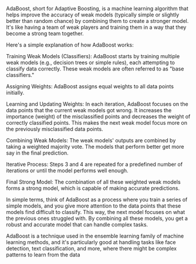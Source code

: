 AdaBoost, short for Adaptive Boosting, is a machine learning algorithm that helps improve the accuracy of weak models (typically simple or slightly better than random chance) by combining them to create a stronger model. It's like having a team of weak players and training them in a way that they become a strong team together.

Here's a simple explanation of how AdaBoost works:

Training Weak Models (Classifiers): AdaBoost starts by training multiple weak models (e.g., decision trees or simple rules), each attempting to classify data correctly. These weak models are often referred to as "base classifiers."

Assigning Weights: AdaBoost assigns equal weights to all data points initially.

Learning and Updating Weights: In each iteration, AdaBoost focuses on the data points that the current weak models got wrong. It increases the importance (weight) of the misclassified points and decreases the weight of correctly classified points. This makes the next weak model focus more on the previously misclassified data points.

Combining Weak Models: The weak models' outputs are combined by taking a weighted majority vote. The models that perform better get more say in the final prediction.

Iterative Process: Steps 3 and 4 are repeated for a predefined number of iterations or until the model performs well enough.

Final Strong Model: The combination of all these weighted weak models forms a strong model, which is capable of making accurate predictions.

In simple terms, think of AdaBoost as a process where you train a series of simple models, and you give more attention to the data points that these models find difficult to classify. This way, the next model focuses on what the previous ones struggled with. By combining all these models, you get a robust and accurate model that can handle complex tasks.

AdaBoost is a technique used in the ensemble learning family of machine learning methods, and it's particularly good at handling tasks like face detection, text classification, and more, where there might be complex patterns to learn from the data
